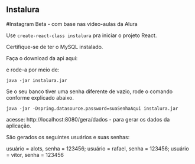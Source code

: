 ## Instalura
#Instagram Beta - com base nas video-aulas da Alura

Use ``create-react-class instalura`` pra iniciar o projeto React.

Certifique-se de ter o MySQL instalado.

Faça o download da api aqui:

e rode-a por meio de:

``java -jar instalura.jar``

Se o seu banco tiver uma senha diferente de vazio, rode o comando conforme explicado abaixo.

``java -jar -Dspring.datasource.password=suaSenhaAqui instalura.jar``

acesse: http://localhost:8080/gera/dados - para gerar os dados da aplicação.

São gerados os seguintes usuários e suas senhas:

usuário = alots, senha = 123456;
usuário = rafael, senha = 123456;
usuário = vitor, senha = 123456
